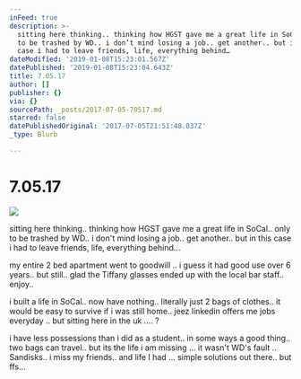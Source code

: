 ```yaml
---
inFeed: true
description: >-
  sitting here thinking.. thinking how HGST gave me a great life in SoCal.. only
  to be trashed by WD.. i don’t mind losing a job.. get another.. but in this
  case i had to leave friends, life, everything behind…
dateModified: '2019-01-08T15:23:01.567Z'
datePublished: '2019-01-08T15:23:04.643Z'
title: 7.05.17
author: []
publisher: {}
via: {}
sourcePath: _posts/2017-07-05-70517.md
starred: false
datePublishedOriginal: '2017-07-05T21:51:48.037Z'
_type: Blurb

---
```

# 7.05.17
![](https://the-grid-user-content.s3-us-west-2.amazonaws.com/38ac9133-ab2e-4f97-800b-42e370c34e91.jpg)

sitting here thinking.. thinking how HGST gave me a great life in SoCal.. only to be trashed by WD.. i don't mind losing a job.. get another.. but in this case i had to leave friends, life, everything behind...

my entire 2 bed apartment went to goodwill .. i guess it had good use over 6 years.. but still.. glad the Tiffany glasses ended up with the local bar staff.. enjoy..

i built a life in SoCal.. now have nothing.. literally just 2 bags of clothes.. it would be easy to survive if i was still home.. jeez linkedin offers me jobs everyday .. but sitting here in the uk .... ?

i have less possessions than i did as a student.. in some ways a good thing.. two bags can travel.. but its the life i am missing ... it wasn't WD's fault .. Sandisks.. i miss my friends.. and life I had ... simple solutions out there.. but ffs...